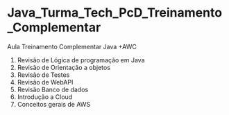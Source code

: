 # Java_Turma_Tech_PcD_Treinamento_Complementar
Aula  Treinamento Complementar Java +AWC


1. Revisão de Lógica de programação em Java
2. Revisão de Orientação a objetos
3. Revisão de Testes
4. Revisão de WebAPI
5. Revisão Banco de dados
6. Introdução a Cloud
7. Conceitos gerais de AWS
